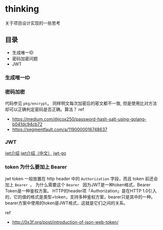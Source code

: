 # thinking
关于项目设计实现的一些思考

## 目录
- 生成唯一ID
- 密码加密问题
- JWT


### 生成唯一ID

### 密码加密
代码参见 `pkg/encrypt`。
同样明文每次加密后的密文都不一致, 但是使用比对方法却可以正确判定密码是否正确。算法？
ref
- https://medium.com/@jcox250/password-hash-salt-using-golang-b041dc94cb72
- https://segmentfault.com/a/1190000016748637

### JWT
[jwt介绍](https://jwt.io/introduction/)
[jwt介绍（中文）](https://www.jianshu.com/p/576dbf44b2ae)
[jwt-go](https://github.com/dgrijalva/jwt-go)

### token 为什么要加上 Bearer
jwt token 一般放置在 http header 中的 `Authorization` 字段，而且 token 前还会加上 `Bearer `， 为什么需要这个 `Bearer `
因为JWT是一种token格式，Bearer Token是一种鉴权方案。
HTTP的header项「Authorization」是在HTTP 1.0引入的，它的值的格式是类型+token，支持多种鉴权方案，bearer只是其中的一种。bearer方案中使用的token是JWT格式，这就是它们之间的关系。

ref
- http://0x3f.org/post/introduction-of-json-web-token/